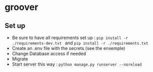 # groover

## Set up
- Be sure to have all requirements set up : `pip install -r ./requirements-dev.txt ` and `pip install -r ./requirements.txt`
- Create an .env file with the secrets (see the enxemple)
- Change Database access if needed
- Migrate
- Start server this way : `python manage.py runserver --noreload`
